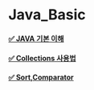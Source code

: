 # Java_Basic

#### [✅ JAVA 기본 이해](/Java_Basic/src/Java_Thoery/)
#### [✅ Collections 사용법](/Java_Basic/src/Collection_Usage/)
#### [✅ Sort,Comparator](/Java_Basic/src/Technic_Java/)

